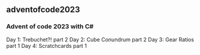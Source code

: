 ## adventofcode2023
### Advent of code 2023 with C#

Day 1: Trebuchet?! part 2
Day 2: Cube Conundrum part 2
Day 3: Gear Ratios part 1 
Day 4: Scratchcards part 1
